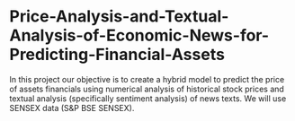 # Price-Analysis-and-Textual-Analysis-of-Economic-News-for-Predicting-Financial-Assets
In this project our objective is to create a hybrid model to predict the price of assets financials using numerical analysis of historical stock prices and textual analysis (specifically sentiment analysis) of news texts. We will use SENSEX data (S&amp;P BSE SENSEX).
